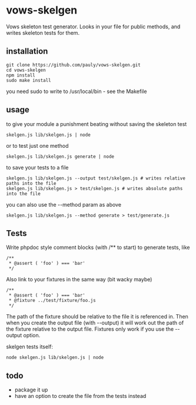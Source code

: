 # vows-skelgen

Vows skeleton test generator. 
Looks in your file for public methods, and writes skeleton tests for them.

## installation

    git clone https://github.com/pauly/vows-skelgen.git
    cd vows-skelgen
    npm install
    sudo make install

you need sudo to write to /usr/local/bin - see the Makefile

## usage

to give your module a punishment beating without saving the skeleton test

    skelgen.js lib/skelgen.js | node

or to test just one method

    skelgen.js lib/skelgen.js generate | node

to save your tests to a file

    skelgen.js lib/skelgen.js --output test/skelgen.js # writes relative paths into the file
    skelgen.js lib/skelgen.js > test/skelgen.js # writes absolute paths into the file

you can also use the --method param as above

    skelgen.js lib/skelgen.js --method generate > test/generate.js

## Tests

Write phpdoc style comment blocks (with /** to start) to generate tests, like

    /**
     * @assert ( 'foo' ) === 'bar'
     */

Also link to your fixtures in the same way (bit wacky maybe)

    /**
     * @assert ( 'foo' ) === 'bar'
     * @fixture ../test/fixture/foo.js
     */

The path of the fixture should be relative to the file it is referenced in.
Then when you create the output file (with --output) it will work out the path
of the fixture relative to the output file.
Fixtures only work if you use the --output option.

skelgen tests itself:

    node skelgen.js lib/skelgen.js | node

## todo

 * package it up
 * have an option to create the file from the tests instead
